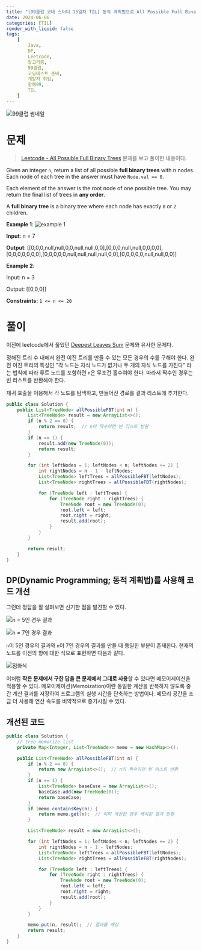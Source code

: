 ```yaml
---
title: "[99클럽 코테 스터디 15일차 TIL] 동적 계획법으로 All Possible Full Binary Trees 풀이"
date: 2024-06-06
categories: [TIL]
render_with_liquid: false
tags:
    [
        Java,
        DP,
        Leetcode,
        알고리즘,
        99클럽,
        코딩테스트 준비,
        개발자 취업,
        항해99,
        TIL
    ]
---
```


![99클럽 썸네일](/assets/img/posts/99클럽_thumbnail.png)

# 문제
> [Leetcode - All Possible Full Binary Trees](https://leetcode.com/problems/all-possible-full-binary-trees) 문제를 보고 풀이한 내용이다.

Given an integer `n`, return a list of all possible **full binary trees** with n nodes. Each node of each tree in the answer must have `Node.val == 0`.

Each element of the answer is the root node of one possible tree. You may return the final list of trees in **any order**.

A **full binary tree** is a binary tree where each node has exactly `0` or `2` children.

**Example 1**:
![example 1](/assets/img/posts/2024-06-06-11.png)

**Input**: n = 7

**Output**: [[0,0,0,null,null,0,0,null,null,0,0],[0,0,0,null,null,0,0,0,0],[0,0,0,0,0,0,0],[0,0,0,0,0,null,null,null,null,0,0],[0,0,0,0,0,null,null,0,0]]


**Example 2**:

Input: n = 3

Output: [[0,0,0]]
 

**Constraints:** `1 <= n <= 20`

# 풀이
이전에 leetcode에서 풀었던 [Deepest Leaves Sum](https://dayoming.github.io/posts/deepest-leaves-sum/) 문제와 유사한 문제다.

정해진 트리 수 내에서 완전 이진 트리를 만들 수 있는 모든 경우의 수를 구해야 한다. 완전 이진 트리의 특성인 "각 노드는 자식 노드가 없거나 두 개의 자식 노드를 가진다" 라는 법칙에 따라 루트 노드를 포함하면 `n`은 무조건 홀수여야 한다. 따라서 짝수인 경우는 빈 리스트를 반환해야 한다.

재귀 호출을 이용해서 각 노드를 탐색하고, 만들어진 경로를 결과 리스트에 추가한다.

```java
public class Solution {
    public List<TreeNode> allPossibleFBT(int n) {
        List<TreeNode> result = new ArrayList<>();
        if (n % 2 == 0) {
            return result;  // n이 짝수이면 빈 리스트 반환
        }
        if (n == 1) {
            result.add(new TreeNode(0));
            return result;
        }

        for (int leftNodes = 1; leftNodes < n; leftNodes += 2) {
            int rightNodes = n - 1 - leftNodes;
            List<TreeNode> leftTrees = allPossibleFBT(leftNodes);
            List<TreeNode> rightTrees = allPossibleFBT(rightNodes);

            for (TreeNode left : leftTrees) {
                for (TreeNode right : rightTrees) {
                    TreeNode root = new TreeNode(0);
                    root.left = left;
                    root.right = right;
                    result.add(root);
                }
            }
        }

        return result;
    }
}
```

## DP(Dynamic Programming; 동적 계획법)를 사용해 코드 개선

그런데 정답을 잘 살펴보면 신기한 점을 발견할 수 있다.

![n = 5인 경우 결과](/assets/img/posts/2024-06-06-12.png)

![n = 7인 경우 결과](/assets/img/posts/2024-06-06-13.png)

`n`이 5인 경우의 결과와 `n`이 7인 경우의 결과를 만들 때 동일한 부분이 존재한다. 현재의 노드를 이전의 항에 대한 식으로 표현하면 다음과 같다.

![점화식](/assets/img/posts/2024-06-06-14.png)

이처럼 **작은 문제에서 구한 답을 큰 문제에서 그대로 사용**할 수 있다면 메모이제이션을 적용할 수 있다. 메모이제이션(Memoization)이란 동일한 계산을 반복하지 않도록 중간 계산 결과를 저장하여 프로그램의 실행 시간을 단축하는 방법이다. 메모리 공간을 조금 더 사용해 연산 속도를 비약적으로 증가시킬 수 있다.

## 개선된 코드

```java
public class Solution {
    // tree memorize list
    private Map<Integer, List<TreeNode>> memo = new HashMap<>();

    public List<TreeNode> allPossibleFBT(int n) {
        if (n % 2 == 0) {
            return new ArrayList<>();  // n이 짝수이면 빈 리스트 반환
        }
        if (n == 1) {
            List<TreeNode> baseCase = new ArrayList<>();
            baseCase.add(new TreeNode(0));
            return baseCase;
        }
        if (memo.containsKey(n)) {
            return memo.get(n);  // 이미 계산된 경우 캐시된 결과 반환
        }

        List<TreeNode> result = new ArrayList<>();

        for (int leftNodes = 1; leftNodes < n; leftNodes += 2) {
            int rightNodes = n - 1 - leftNodes;
            List<TreeNode> leftTrees = allPossibleFBT(leftNodes);
            List<TreeNode> rightTrees = allPossibleFBT(rightNodes);

            for (TreeNode left : leftTrees) {
                for (TreeNode right : rightTrees) {
                    TreeNode root = new TreeNode(0);
                    root.left = left;
                    root.right = right;
                    result.add(root);
                }
            }
        }

        memo.put(n, result);  // 결과를 캐싱
        return result;
    }
}
```